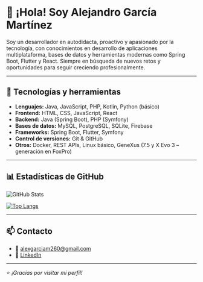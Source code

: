 # 👋 ¡Hola! Soy Alejandro García Martínez

Soy un desarrollador en autodidacta, proactivo y apasionado por la tecnología, con conocimientos en desarrollo de aplicaciones multiplataforma, bases de datos y herramientas modernas como Spring Boot, Flutter y React. Siempre en búsqueda de nuevos retos y oportunidades para seguir creciendo profesionalmente.

---

## 🚀 Tecnologías y herramientas

- **Lenguajes:** Java, JavaScript, PHP, Kotlin, Python (básico)  
- **Frontend:** HTML, CSS, JavaScript, React  
- **Backend:** Java (Spring Boot), PHP (Symfony)  
- **Bases de datos:** MySQL, PostgreSQL, SQLite, Firebase  
- **Frameworks:** Spring Boot, Flutter, Symfony  
- **Control de versiones:** Git & GitHub  
- **Otros:** Docker, REST APIs, Linux básico, GeneXus (7.5 y X Evo 3 – generación en FoxPro)

---

## 📊 Estadísticas de GitHub

![GitHub Stats](https://github-readme-stats.vercel.app/api?username=AlejandroGarciaMartinez2000&show_icons=true&theme=radical)

[![Top Langs](https://github-readme-stats.vercel.app/api/top-langs/?username=AlejandroGarciaMartinez2000&layout=compact&theme=radical)](https://github.com/AlejandroGarciaMartinez2000)

---

## 📫 Contacto

- 📧 alexgarciam260@gmail.com  
- 💼 [LinkedIn](https://www.linkedin.com/in/alejandro-garcía-martínez-48455232b/)

---

⭐ _¡Gracias por visitar mi perfil!_

